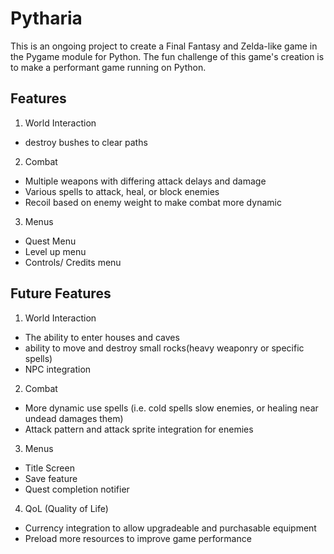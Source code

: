 # Pytharia

This is an ongoing project to create a Final Fantasy and Zelda-like game in the Pygame module for Python. 
The fun challenge of this game's creation is to make a performant game running on Python. 

## Features
1. World Interaction
  - destroy bushes to clear paths

2. Combat
  - Multiple weapons with differing attack delays and damage
  - Various spells to attack, heal, or block enemies
  - Recoil based on enemy weight to make combat more dynamic 

3. Menus
  - Quest Menu
  - Level up menu
  - Controls/ Credits menu

## Future Features
1. World Interaction
- The ability to enter houses and caves
- ability to move and destroy small rocks(heavy weaponry or specific spells)
- NPC integration
  
2. Combat
- More dynamic use spells (i.e. cold spells slow enemies, or healing near undead damages them)
- Attack pattern and attack sprite integration for enemies

3. Menus
- Title Screen
- Save feature
- Quest completion notifier
  
4. QoL (Quality of Life)
- Currency integration to allow upgradeable and purchasable equipment
- Preload more resources to improve game performance
